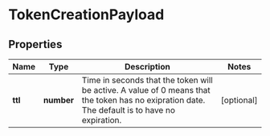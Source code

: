 
# TokenCreationPayload

## Properties

Name | Type | Description | Notes
------------ | ------------- | ------------- | -------------
**ttl** | **number** | Time in seconds that the token will be active. A value of 0 means that the token has no exipration date. The default is to have no expiration. |  [optional]



